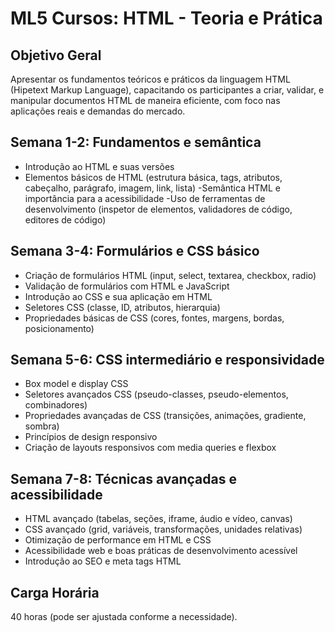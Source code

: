 # ML5 Cursos: HTML - Teoria e Prática

## Objetivo Geral

Apresentar os fundamentos teóricos e práticos da linguagem HTML (Hipetext Markup Language), capacitando os participantes a criar, validar, e manipular documentos HTML de maneira eficiente, com foco nas aplicações reais e demandas do mercado.

## Semana 1-2: Fundamentos e semântica

- Introdução ao HTML e suas versões
- Elementos básicos de HTML (estrutura básica, tags, atributos, cabeçalho, parágrafo, imagem, link, lista)
-Semântica HTML e importância para a acessibilidade
-Uso de ferramentas de desenvolvimento (inspetor de elementos, validadores de código, editores de código)

## Semana 3-4: Formulários e CSS básico

- Criação de formulários HTML (input, select, textarea, checkbox, radio)
- Validação de formulários com HTML e JavaScript
- Introdução ao CSS e sua aplicação em HTML
- Seletores CSS (classe, ID, atributos, hierarquia)
- Propriedades básicas de CSS (cores, fontes, margens, bordas, posicionamento)

## Semana 5-6: CSS intermediário e responsividade

- Box model e display CSS
- Seletores avançados CSS (pseudo-classes, pseudo-elementos, combinadores)
- Propriedades avançadas de CSS (transições, animações, gradiente, sombra)
- Princípios de design responsivo
- Criação de layouts responsivos com media queries e flexbox

## Semana 7-8: Técnicas avançadas e acessibilidade

- HTML avançado (tabelas, seções, iframe, áudio e vídeo, canvas)
- CSS avançado (grid, variáveis, transformações, unidades relativas)
- Otimização de performance em HTML e CSS
- Acessibilidade web e boas práticas de desenvolvimento acessível
- Introdução ao SEO e meta tags HTML

## Carga Horária

40 horas (pode ser ajustada conforme a necessidade).